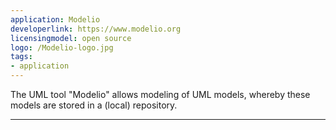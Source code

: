 ```yaml
---
application: Modelio
developerlink: https://www.modelio.org
licensingmodel: open source
logo: /Modelio-logo.jpg
tags:
- application
---
```

The UML tool "Modelio" allows modeling of UML models, whereby these models are stored in a (local) repository.

---

